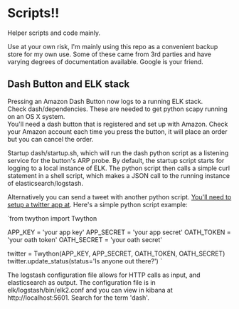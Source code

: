 # Scripts!! 
Helper scripts and code mainly.

Use at your own risk, I'm mainly using this repo as a convenient backup store for my own use. Some of these came from 3rd parties and have varying degrees of documentation available. Google is your friend.

## Dash Button and ELK stack
Pressing an Amazon Dash Button now logs to a running ELK stack.  
Check dash/dependencies. These are needed to get python scapy running on an OS X system.  
You'll need a dash button that is registered and set up with Amazon. Check your Amazon account each time you press the button, it will place an order but you can cancel the order.  

Startup dash/startup.sh, which will run the dash python script as a listening service for the button's ARP probe. By default, the startup script starts for logging to a local instance of ELK. The python script then calls a simple curl statement in a shell script, which makes a JSON call to the running instance of elasticsearch/logstash.  
  
Alternatively you can send a tweet with another python script. [You'll need to setup a twitter app at](https://apps.twitter.com). Here's a simple python script example:  

`from twython import Twython

APP_KEY = 'your app key'
APP_SECRET = 'your app secret'
OATH_TOKEN = 'your oath token'
OATH_SECRET = 'your oath secret'

twitter = Twython(APP_KEY, APP_SECRET, OATH_TOKEN, OATH_SECRET)
twitter.update_status(status='Is anyone out there?')
`  
  
The logstash configuration file allows for HTTP calls as input, and elasticsearch as output. The configuration file is in elk/logstash/bin/elk2.conf and you can view in kibana at http://localhost:5601. Search for the term 'dash'.  
